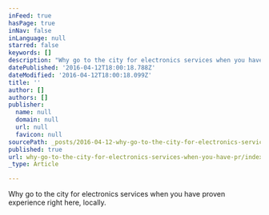 ```yaml
---
inFeed: true
hasPage: true
inNav: false
inLanguage: null
starred: false
keywords: []
description: "Why go to the city for electronics services when you have proven experience right here, locally.\_"
datePublished: '2016-04-12T18:00:18.788Z'
dateModified: '2016-04-12T18:00:18.099Z'
title: ''
author: []
authors: []
publisher:
  name: null
  domain: null
  url: null
  favicon: null
sourcePath: _posts/2016-04-12-why-go-to-the-city-for-electronics-services-when-you-have-pr.md
published: true
url: why-go-to-the-city-for-electronics-services-when-you-have-pr/index.html
_type: Article

---
```

Why go to the city for electronics services when you have proven experience right here, locally.